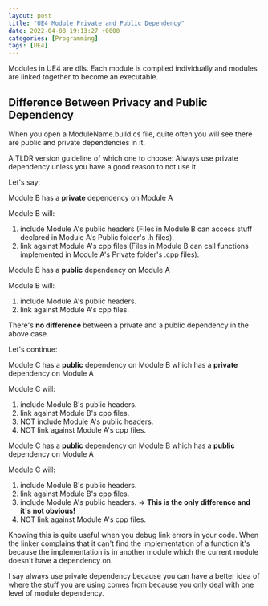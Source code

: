 ```yaml
---
layout: post
title: "UE4 Module Private and Public Dependency"
date: 2022-04-08 19:13:27 +0000
categories: [Programming]
tags: [UE4]
---
```


Modules in UE4 are dlls. Each module is compiled individually and modules are linked together to become an executable.

## Difference Between Privacy and Public Dependency

When you open a ModuleName.build.cs file, quite often you will see there are public and private dependencies in it.

A TLDR version guideline of which one to choose: Always use private dependency unless you have a good reason to not use it.

Let's say:

Module B has a **private** dependency on Module A

Module B will:
1. include Module A's public headers (Files in Module B can access stuff declared in Module A's Public folder's .h files).
2. link against Module A's cpp files (Files in Module B can call functions implemented in Module A's Private folder's .cpp files).

Module B has a **public** dependency on Module A

Module B will:
1. include Module A's public headers.
2. link against Module A's cpp files.

There's **no difference** between a private and a public dependency in the above case.

Let's continue:

Module C has a **public** dependency on Module B which has a **private** dependency on Module A

Module C will:
1. include Module B's public headers.
2. link against Module B's cpp files.
3. NOT include Module A's public headers.
4. NOT link against Module A's cpp files.

Module C has a **public** dependency on Module B which has a **public** dependency on Module A

Module C will:
1. include Module B's public headers.
2. link against Module B's cpp files.
3. include Module A's public headers. => **This is the only difference and it's not obvious!**
4. NOT link against Module A's cpp files.

Knowing this is quite useful when you debug link errors in your code. When the linker complains that it can't find the implementation of a function it's because the implementation is in another module which the current module doesn't have a dependency on.

I say always use private dependency because you can have a better idea of where the stuff you are using comes from because you only deal with one level of module dependency.
